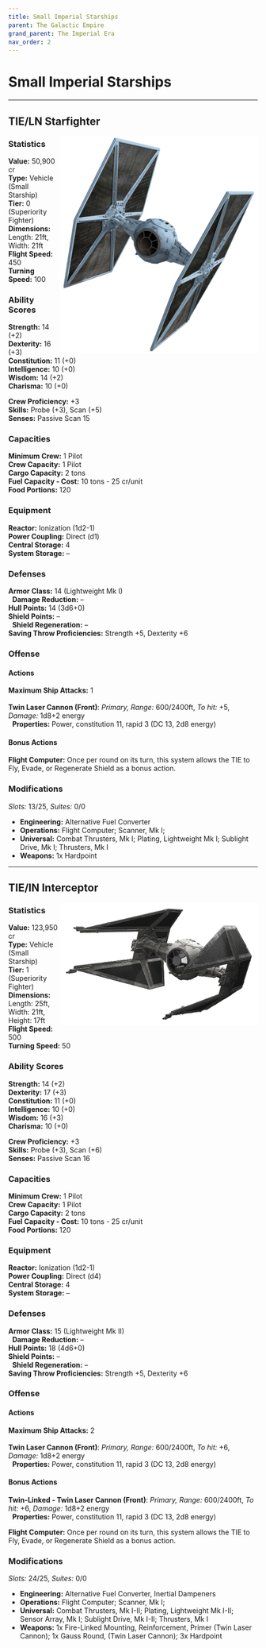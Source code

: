 ```yaml
---
title: Small Imperial Starships
parent: The Galactic Empire
grand_parent: The Imperial Era
nav_order: 2
---
```


# Small Imperial Starships

---

## TIE/LN Starfighter

<img src='../../../../../Images/TIEfighter-Fathead.png' style='float:right; width:400px;'>

### Statistics
**Value:** 50,900 cr <br>
**Type:** Vehicle (Small Starship) <br>
**Tier:** 0 (Superiority Fighter) <br>
**Dimensions:** Length: 21ft, Width: 21ft <br>
**Flight Speed:** 450 <br>
**Turning Speed:** 100

### Ability Scores
**Strength:** 14 (+2) <br>
**Dexterity:** 16 (+3) <br>
**Constitution:** 11 (+0) <br>
**Intelligence:** 10 (+0) <br>
**Wisdom:** 14 (+2) <br>
**Charisma:** 10 (+0)

**Crew Proficiency:** +3 <br>
**Skills:** Probe (+3), Scan (+5) <br>
**Senses:** Passive Scan 15

### Capacities
**Minimum Crew:** 1 Pilot <br>
**Crew Capacity:** 1 Pilot <br>
**Cargo Capacity:** 2 tons <br>
**Fuel Capacity - Cost:** 10 tons - 25 cr/unit <br>
**Food Portions:** 120

### Equipment
**Reactor:** Ionization (1d2-1) <br>
**Power Coupling:** Direct (d1) <br>
**Central Storage:** 4 <br>
**System Storage:** –

### Defenses
**Armor Class:** 14 (Lightweight Mk I) <br>
&nbsp;&nbsp;**Damage Reduction:** – <br>
**Hull Points:** 14 (3d6+0) <br>
**Shield Points:** – <br>
&nbsp;&nbsp;**Shield Regeneration:** – <br>
**Saving Throw Proficiencies:** Strength +5, Dexterity +6

### Offense
#### **Actions**
**Maximum Ship Attacks:** 1 <br><br>
**Twin Laser Cannon (Front)**: *Primary,* *Range:* 600/2400ft, *To hit:* +5, *Damage:* 1d8+2 energy
<br>&nbsp;&nbsp;**Properties:** Power, constitution 11, rapid 3 (DC 13, 2d8 energy)

#### **Bonus Actions**

**Flight Computer:** Once per round on its turn, this system allows the TIE to Fly, Evade, or Regenerate Shield as a bonus action.

### Modifications
*Slots:* 13/25, *Suites:* 0/0
- **Engineering:** Alternative Fuel Converter 
- **Operations:** Flight Computer; Scanner, Mk I;
- **Universal:** Combat Thrusters, Mk I; Plating, Lightweight Mk I; Sublight Drive, Mk I; Thrusters, Mk I
- **Weapons:** 1x Hardpoint

---

## TIE/IN Interceptor

<img src='../../../../../Images/TIE Interceptor (1).png' style='float:right; width:400px;'>

### Statistics
**Value:** 123,950 cr <br>
**Type:** Vehicle (Small Starship) <br>
**Tier:** 1 (Superiority Fighter) <br>
**Dimensions:** Length: 25ft, Width: 21ft, Height: 17ft <br>
**Flight Speed:** 500 <br>
**Turning Speed:** 50

### Ability Scores
**Strength:** 14 (+2) <br>
**Dexterity:** 17 (+3) <br>
**Constitution:** 11 (+0) <br>
**Intelligence:** 10 (+0) <br>
**Wisdom:** 16 (+3) <br>
**Charisma:** 10 (+0)

**Crew Proficiency:** +3 <br>
**Skills:** Probe (+3), Scan (+6) <br>
**Senses:** Passive Scan 16

### Capacities
**Minimum Crew:** 1 Pilot <br>
**Crew Capacity:** 1 Pilot <br>
**Cargo Capacity:** 2 tons <br>
**Fuel Capacity - Cost:** 10 tons - 25 cr/unit <br>
**Food Portions:** 120

### Equipment
**Reactor:** Ionization (1d2-1) <br>
**Power Coupling:** Direct (d4) <br>
**Central Storage:** 4 <br>
**System Storage:** –

### Defenses
**Armor Class:** 15 (Lightweight Mk II) <br>
&nbsp;&nbsp;**Damage Reduction:** – <br>
**Hull Points:** 18 (4d6+0) <br>
**Shield Points:** – <br>
&nbsp;&nbsp;**Shield Regeneration:** – <br>
**Saving Throw Proficiencies:** Strength +5, Dexterity +6

### Offense
#### **Actions**
**Maximum Ship Attacks:** 2 <br><br>
**Twin Laser Cannon (Front)**: *Primary,* *Range:* 600/2400ft, *To hit:* +6, *Damage:* 1d8+2 energy
<br>&nbsp;&nbsp;**Properties:** Power, constitution 11, rapid 3 (DC 13, 2d8 energy)

#### **Bonus Actions**
**Twin-Linked - Twin Laser Cannon (Front)**: *Primary,* *Range:* 600/2400ft, *To hit:* +6, *Damage:* 1d8+2 energy
<br>&nbsp;&nbsp;**Properties:** Power, constitution 11, rapid 3 (DC 13, 2d8 energy)


**Flight Computer:** Once per round on its turn, this system allows the TIE to Fly, Evade, or Regenerate Shield as a bonus action.

### Modifications
*Slots:* 24/25, *Suites:* 0/0
- **Engineering:** Alternative Fuel Converter, Inertial Dampeners
- **Operations:** Flight Computer; Scanner, Mk I;
- **Universal:** Combat Thrusters, Mk I-II; Plating, Lightweight Mk I-II; Sensor Array, Mk I; Sublight Drive, Mk I-II; Thrusters, Mk I
- **Weapons:** 1x Fire-Linked Mounting, Reinforcement, Primer (Twin Laser Cannon); 1x Gauss Round, (Twin Laser Cannon); 3x Hardpoint	
	

	
	
